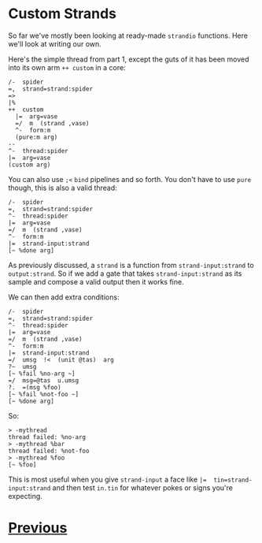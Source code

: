 # Custom Strands

So far we've mostly been looking at ready-made `strandio` functions. Here we'll look at writing our own.

Here's the simple thread from part 1, except the guts of it has been moved into its own arm `++ custom` in a core: 

```
/-  spider 
=,  strand=strand:spider 
=>
|%
++  custom
  |=  arg=vase
  =/  m  (strand ,vase)
  ^-  form:m
  (pure:m arg)
--
^-  thread:spider 
|=  arg=vase 
(custom arg)
```

You can also use `;<` `bind` pipelines and so forth. You don't have to use `pure` though, this is also a valid thread:

```
/-  spider 
=,  strand=strand:spider 
^-  thread:spider 
|=  arg=vase 
=/  m  (strand ,vase) 
^-  form:m 
|=  strand-input:strand
[~ %done arg]
```

As previously discussed, a `strand` is a function from `strand-input:strand` to `output:strand`. So if we add a gate that takes `strand-input:strand` as its sample and compose a valid output then it works fine.

We can then add extra conditions:

```
/-  spider 
=,  strand=strand:spider 
^-  thread:spider 
|=  arg=vase 
=/  m  (strand ,vase) 
^-  form:m 
|=  strand-input:strand
=/  umsg  !<  (unit @tas)  arg
?~  umsg
[~ %fail %no-arg ~]
=/  msg=@tas  u.umsg
?.  =(msg %foo)
[~ %fail %not-foo ~]
[~ %done arg]
```

So:

```
> -mythread
thread failed: %no-arg
> -mythread %bar
thread failed: %not-foo
> -mythread %foo
[~ %foo]
```

This is most useful when you give `strand-input` a face like `|=  tin=strand-input:strand` and then test `in.tin` for whatever pokes or signs you're expecting.

# [Previous](4_strand-output.md)

